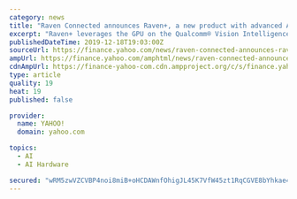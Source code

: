 ```yaml
---
category: news
title: "Raven Connected announces Raven+, a new product with advanced AI capabilities to protect drivers and passengers"
excerpt: "Raven+ leverages the GPU on the Qualcomm® Vision Intelligence Platform based on the Qualcomm® APQ8056 chip and Qualcomm® AI Engine to provide improved power efficiency and AI performance. Raven+ cameras incorporate Mapbox's Vision SDK to perform road-facing AI and simultaneously detect and encode roadway events. The Vision SDK detects ..."
publishedDateTime: 2019-12-18T19:03:00Z
sourceUrl: https://finance.yahoo.com/news/raven-connected-announces-raven-product-130000275.html
ampUrl: https://finance.yahoo.com/amphtml/news/raven-connected-announces-raven-product-130000275.html
cdnAmpUrl: https://finance-yahoo-com.cdn.ampproject.org/c/s/finance.yahoo.com/amphtml/news/raven-connected-announces-raven-product-130000275.html
type: article
quality: 19
heat: 19
published: false

provider:
  name: YAHOO!
  domain: yahoo.com

topics:
  - AI
  - AI Hardware

secured: "wRM5zwVZCVBP4noi8miB+oHCDAWnfOhigJL45K7VfW45zt1RqCGVE8bYhkae4YwZ/pfz23eDr6qTHC1z40C/gkv6eRagJmOkfDZxVnrme8y1NpjgBwPVd8giJZdox4pHAAHQ8894CcvZnaXrLHtm4ehVSs3j8FH9LZ+OXr4zcV4EVuRLAcTPPXhWKH5pc9E2YRcYu/l9N+hXi/3mvWX3/AI8BtOkxVUuS7eaUu4XhtX6jBYzs99eO8A4lQmRPYuSIgkslg8SvbiAi/anBQB1Fg==;nCAtDcJ/biUi/qb1QDA7hQ=="
---
```


